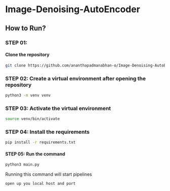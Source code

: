 # Image-Denoising-AutoEncoder

## How to Run?

### STEP 01:
#### Clone the repository
```bash 
git clone https://github.com/ananthapadmanabhan-o/Image-Denoising-AutoEncoder.git
```

### STEP 02: Create a virtual environment after opening the repository

```bash
python3 -m venv venv
```
### STEP 03: Activate the virtual environment

```bash
source venv/bin/activate
```


### STEP 04: Install the requirements
```bash
pip install -r requirements.txt
```

#### STEP 05: Run the command
```bash
python3 main.py
```
Running this command  will start pipelines

```bash
open up you local host and port
```


